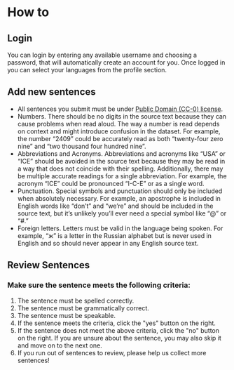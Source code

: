﻿
# How to

## Login

You can login by entering any available username and choosing a password, that will automatically create an account for you. Once logged in you can select your languages from the profile section.

## Add new sentences

- All sentences you submit must be under [Public Domain (CC-0) license](https://en.wikipedia.org/wiki/Public_domain).
- Numbers. There should be no digits in the source text because they can cause problems when read aloud. The way a number is read depends on context and might introduce confusion in the dataset. For example, the number “2409” could be accurately read as both “twenty-four zero nine” and “two thousand four hundred nine”.
- Abbreviations and Acronyms. Abbreviations and acronyms like “USA” or “ICE” should be avoided in the source text because they may be read in a way that does not coincide with their spelling. Additionally, there may be multiple accurate readings for a single abbreviation. For example, the acronym “ICE” could be pronounced “I-C-E” or as a single word.
- Punctuation. Special symbols and punctuation should only be included when absolutely necessary. For example, an apostrophe is included in English words like “don’t” and “we’re” and should be included in the source text, but it’s unlikely you’ll ever need a special symbol like “@” or “#.”
- Foreign letters. Letters must be valid in the language being spoken. For example, “ж” is a letter in the Russian alphabet but is never used in English and so should never appear in any English source text.


## Review Sentences

### Make sure the sentence meets the following criteria:

1. The sentence must be spelled correctly.
1. The sentence must be grammatically correct.
1. The sentence must be speakable.
1. If the sentence meets the criteria, click the "yes" button on the right.
1. If the sentence does not meet the above criteria, click the "no" button on the right. If you are unsure about the sentence, you may also skip it and move on to the next one.
1. If you run out of sentences to review, please help us collect more sentences!


